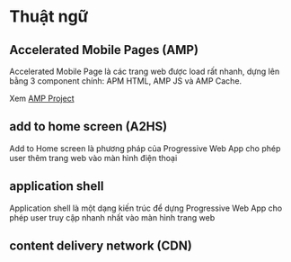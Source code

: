 # Thuật ngữ

## Accelerated Mobile Pages (AMP)

Accelerated Mobile Page là các trang web được load rất nhanh, dựng lên bằng 3 component chính: APM HTML, AMP JS và AMP Cache.

Xem [AMP Project](https://www.ampproject.org/learn/overview/)

## add to home screen (A2HS)

Add to Home screen là phương pháp của Progressive Web App cho phép user thêm trang web vào màn hình điện thoại

## application shell

Application shell là một dạng kiến trúc để dựng Progressive Web App cho phép user truy cập nhanh nhất vào màn hình trang web

## content delivery network (CDN)
